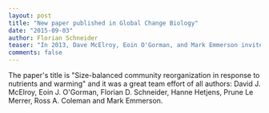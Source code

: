 ```yaml
---
layout: post
title: "New paper published in Global Change Biology"
date: "2015-09-03"
author: Florian Schneider
teaser: "In 2013, Dave McElroy, Eoin O'Gorman, and Mark Emmerson invited my to contribute to a mesocosm study performed in Queen's University Marine Laboratory in Portaferry, Northern Ireland. By ensuring a size-balanced experimental design we were able to measure the community response to two anthropogenic pressures at the same time: warming and nutrient enrichment. We found that the short-term effects of anthropogenic pressures were stronger than the expected long-term shifts in consumer body mass. I am very happy about this paper finally being published ([doi: 10.1111/gcb.13019](http://onlinelibrary.wiley.com/doi/10.1111/gcb.13019/abstract))."
comments: false
---
```


The paper's title is "Size-balanced community reorganization in response to nutrients and warming" and it was a great team effort of all authors: David J. McElroy, Eoin J. O'Gorman, Florian D. Schneider, Hanne Hetjens, Prune Le Merrer, Ross A. Coleman and Mark Emmerson.
